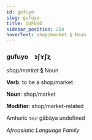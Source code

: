 ```yaml
---
id: gufuyo
slug: gufuyo
title: GUFUYO
sidebar_position: 254
hoverText: shop/market § Noun
---
```


### gufuyo&emsp;<span kind="abugida">ꜿʃɤʃɀ</span>

*shop/market* **§** Noun

**Verb**: to be a shop/market

**Noun**: shop/market

**Modifier**: shop/market-related

Amharic ገበያ gäbäya undefined

*Afroasiatic Language Family*